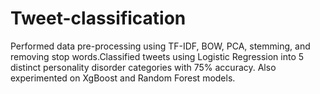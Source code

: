 # Tweet-classification
Performed data pre-processing using TF-IDF, BOW, PCA, stemming, and removing stop words.Classified tweets using Logistic Regression into 5 distinct personality disorder categories with 75% accuracy. Also experimented on XgBoost and Random Forest models.
